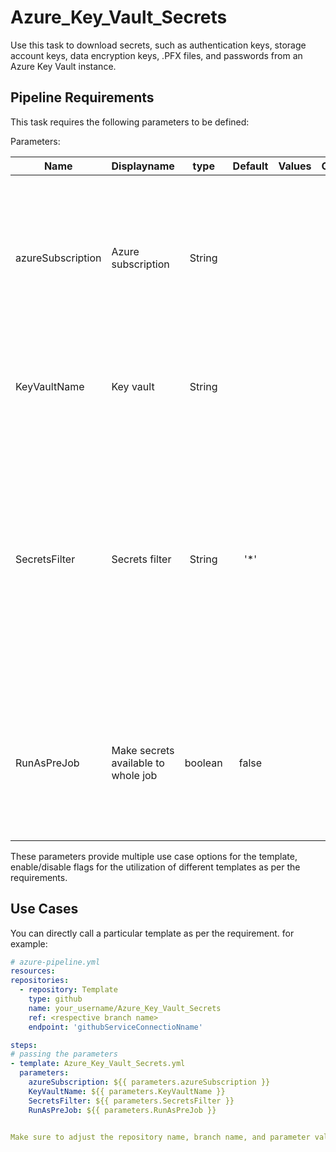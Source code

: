 # Azure_Key_Vault_Secrets
Use this task to download secrets, such as authentication keys, storage account keys, data encryption keys, .PFX files, and passwords from an Azure Key Vault instance. 

## Pipeline Requirements

This task requires the following parameters to be defined:

Parameters:

| Name  | Displayname | type | Default | Values | Opional/Required | Comments |
| ------------- | ------------- | :-------------: | :-------------: | :-------------: | :-------------: | ------------- |
| azureSubscription | Azure subscription | String |  |  | Required | Select the service connection for the Azure subscription containing the Azure Key Vault instance, or create a new connection |
| KeyVaultName | Key vault | String |  |  | Required | The name of the Azure Key Vault that contains the secrets to download |
| SecretsFilter | Secrets filter | String | '*' |  | Required | Downloads secret names according to the entered value. The value can be the default value to download all secrets from the selected key vault, or a comma-separated list of secret names |
| RunAsPreJob | Make secrets available to whole job | boolean | false |  | Optional | Runs the task before the job execution begins. Exposes secrets to all tasks in the job, not just tasks that follow this one |

These parameters provide multiple use case options for the template, enable/disable flags for the utilization of different templates as per the requirements.


## Use Cases

You can directly call a particular template as per the requirement. for example: 

  ```yaml
  # azure-pipeline.yml
  resources:
  repositories:
    - repository: Template
      type: github
      name: your_username/Azure_Key_Vault_Secrets
      ref: <respective branch name>
      endpoint: 'githubServiceConnectioNname'

  steps:
  # passing the parameters
  - template: Azure_Key_Vault_Secrets.yml
    parameters:
      azureSubscription: ${{ parameters.azureSubscription }}
      KeyVaultName: ${{ parameters.KeyVaultName }}
      SecretsFilter: ${{ parameters.SecretsFilter }}
      RunAsPreJob: ${{ parameters.RunAsPreJob }}
        
  
Make sure to adjust the repository name, branch name, and parameter values according to your project's requirements.

  ```

